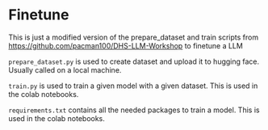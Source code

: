 # Finetune
This is just a modified version of the prepare_dataset and train scripts from https://github.com/pacman100/DHS-LLM-Workshop to finetune a LLM

`prepare_dataset.py` is used to create dataset and upload it to hugging face. Usually called on a local machine.

`train.py` is used to train a given model with a given dataset. This is used in the colab notebooks.

`requirements.txt` contains all the needed packages to train a model. This is used in the colab notebooks.
